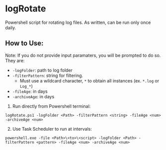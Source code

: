 # logRotate
Powershell script for rotating log files. As written, can be run only once daily.

## How to Use:

Note: If you do not provide input paramaters, you will be prompted to do so. They are:

- `-logFolder`: path to log folder
- `-filterPattern`: string for filtering. 
  - Must use a wildcard character, `*` to obtain all instances (ex. `*.log` or `Log_*`)
- `-fileAge`: in days
- `-archiveAge`: in days

1. Run directly from Powershell terminal:

`logRotate.ps1 -logFolder <Path> -filterPattern <string> -fileAge <num> -archiveAge <num>`

2. Use Task Scheduler to run at intervals:

`powershell.exe -file <Path>\<to>\<script> -logFolder <Path> -filterPattern <pattern> -fileAge <num> -archiveAge <num>`
